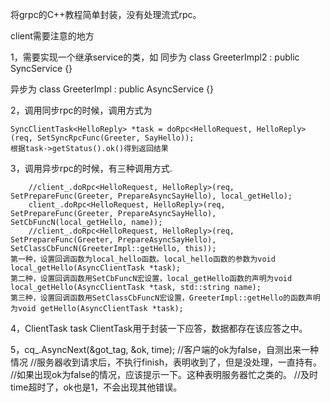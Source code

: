 将grpc的C++教程简单封装，没有处理流式rpc。

client需要注意的地方


1，需要实现一个继承service的类，如
同步为
class GreeterImpl2 : public SyncService<Greeter> {}


异步为
class GreeterImpl : public AsyncService<Greeter> {}

2，调用同步rpc的时候，调用方式为
    
    
    SyncClientTask<HelloReply> *task = doRpc<HelloRequest, HelloReply>(req, SetSyncRpcFunc(Greeter, SayHello));
    根据task->getStatus().ok()得到返回结果

3，调用异步rpc的时候，有三种调用方式.
        
        //client_.doRpc<HelloRequest, HelloReply>(req, SetPrepareFunc(Greeter, PrepareAsyncSayHello), local_getHello);
        client_.doRpc<HelloRequest, HelloReply>(req, SetPrepareFunc(Greeter, PrepareAsyncSayHello), SetCbFuncN(local_getHello, name));
        //client_.doRpc<HelloRequest, HelloReply>(req, SetPrepareFunc(Greeter, PrepareAsyncSayHello), SetClassCbFuncN(GreeterImpl::getHello, this));
    第一种，设置回调函数为local_hello函数。local_hello函数的参数为void local_getHello(AsyncClientTask *task);
    第二种，设置回调函数用SetCbFuncN宏设置，local_getHello函数的声明为void local_getHello(AsyncClientTask *task, std::string name);
    第三种，设置回调函数用SetClassCbFuncN宏设置，GreeterImpl::getHello的函数声明为void getHello(AsyncClientTask *task);

4，ClientTask<HelloReply> task
    ClientTask用于封装一下应答，数据都存在该应答之中。
    

5，cq_.AsyncNext(&got_tag, &ok, time);
    //客户端的ok为false，自测出来一种情况
    //服务器收到请求后，不执行finish，表明收到了，但是没处理，一直持有。
    //如果出现ok为false的情况，应该提示一下。这种表明服务器忙之类的。
    //及时time超时了，ok也是1，不会出现其他错误。
   
   
    
    
